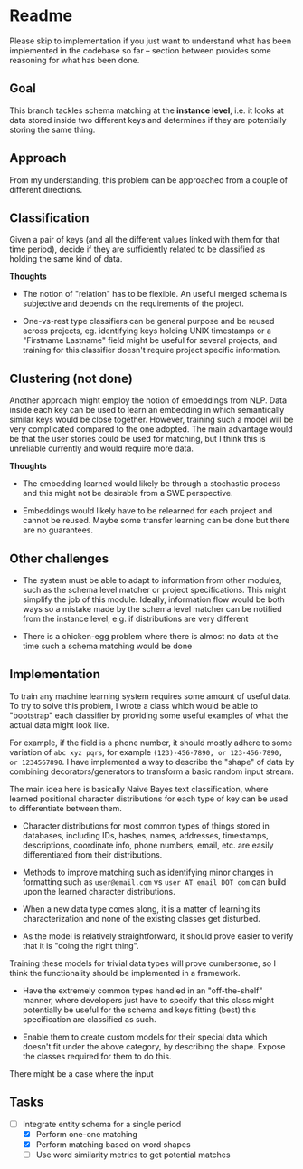 # Readme

Please skip to implementation if you just want to understand what has been
implemented in the codebase so far &ndash; section between provides
some reasoning for what has been done.

## Goal

This branch tackles schema matching at the **instance
level**, i.e. it looks at data stored inside two different
keys and determines if they are potentially storing
the same thing.

## Approach

From my understanding, this problem can be approached from
a couple of different directions.

## Classification
 Given a pair of keys (and all the
 different values linked with them for that time period),
 decide if they are sufficiently related to be classified
 as holding the same kind of data.

 **Thoughts**
   * The notion of "relation" has to be flexible.
   An useful merged schema is subjective and depends on the
   requirements of the project.

   * One-vs-rest type classifiers can be general purpose
   and be reused across projects, eg. identifying keys holding UNIX timestamps or
   a "Firstname Lastname" field might be useful for several projects,
   and training for this classifier doesn't require project specific
   information.

## Clustering (not done)
Another approach might employ the notion
 of embeddings from NLP. Data inside each key can be used
 to learn an embedding in which semantically similar keys would
 be close together.  However, training such a model will 
 be very complicated compared to the one adopted. The main advantage
 would be that the user stories could be used for matching, but
 I think this is unreliable currently and would require more data.

 **Thoughts**
   * The embedding learned would likely be through a stochastic
   process and this might not be desirable from a SWE perspective.

   * Embeddings would likely have to be relearned for each project
   and cannot be reused. Maybe some transfer learning can be done but
   there are no guarantees.

## Other challenges
*  The system must be able to adapt to information from other modules,
such as the schema level matcher or project specifications. This might
simplify the job of this module. Ideally, information flow would be both
ways so a mistake made by the schema level matcher can be notified from
the instance level, e.g. if distributions are very different

* There is a chicken-egg problem where there is almost no data at the time
such a schema matching would be done

## Implementation

To train any machine learning system requires some amount of useful
data. To try to solve this problem, I wrote a class which would
be able to "bootstrap" each classifier by providing some useful 
examples of what the actual data might look like.

For example, if the field is a phone number, it should mostly adhere
to some variation of ```abc xyz pqrs```, for example ```(123)-456-7890,
or 123-456-7890, or 1234567890```. I have implemented a way to describe
the "shape" of data by combining decorators/generators to transform a 
basic random input stream.

The main idea here is basically Naive Bayes text classification, where
learned positional character distributions for each type of key can be
used to differentiate between them.

* Character distributions for most common types of things
stored in databases, including IDs, hashes, names, addresses,
timestamps, descriptions, coordinate info, phone numbers, 
email, etc. are easily differentiated from their 
distributions.

* Methods to improve matching such as identifying minor changes in formatting such as ```user@email.com``` vs ```user AT email DOT com``` can build upon the learned character distributions.

* When a new data type comes along, it is a matter of learning its characterization and none of the existing classes get disturbed.

* As the model is relatively straightforward, it should prove
easier to verify that it is "doing the right thing".

Training these models for trivial data types will prove cumbersome,
so I think the functionality should be implemented in a framework.

* Have the extremely common types handled in an 
"off-the-shelf" manner, where developers just have to
specify that this class might potentially be useful
for the schema and keys fitting (best) this specification
are classified as such.

* Enable them to create custom models for their special
data which doesn't fit under the above category, by describing
the shape. Expose the classes required for them to do this.

There might be a case where the input 

## Tasks
- [ ] Integrate entity schema for a single period
    - [x] Perform one-one matching
    - [x] Perform matching based on word shapes
    - [ ] Use word similarity metrics to get potential matches
